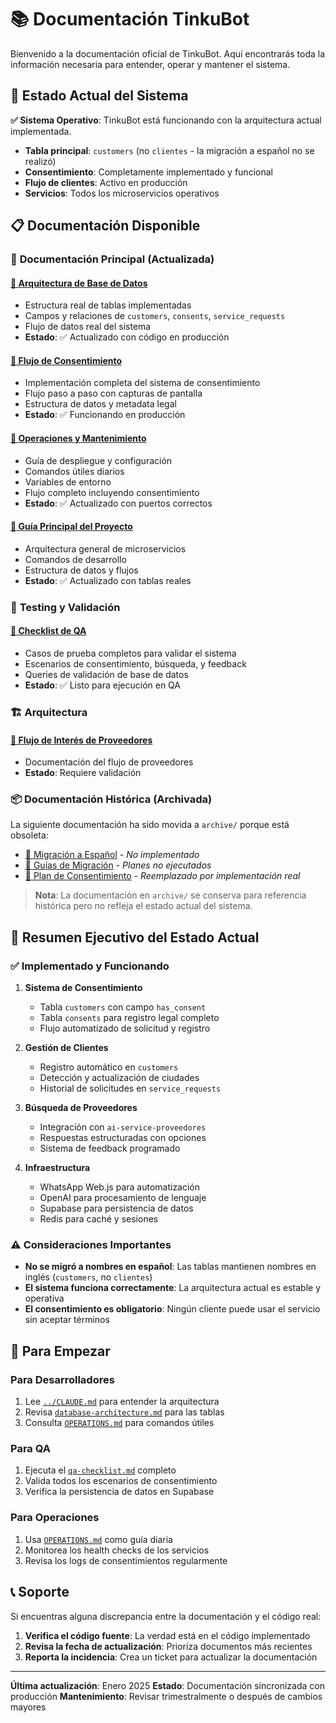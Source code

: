 # 📚 Documentación TinkuBot

Bienvenido a la documentación oficial de TinkuBot. Aquí encontrarás toda la información necesaria para entender, operar y mantener el sistema.

## 🚀 Estado Actual del Sistema

**✅ Sistema Operativo**: TinkuBot está funcionando con la arquitectura actual implementada.
- **Tabla principal**: `customers` (no `clientes` - la migración a español no se realizó)
- **Consentimiento**: Completamente implementado y funcional
- **Flujo de clientes**: Activo en producción
- **Servicios**: Todos los microservicios operativos

## 📋 Documentación Disponible

### 📖 **Documentación Principal (Actualizada)**

#### [📄 Arquitectura de Base de Datos](./database-architecture.md)
- Estructura real de tablas implementadas
- Campos y relaciones de `customers`, `consents`, `service_requests`
- Flujo de datos real del sistema
- **Estado**: ✅ Actualizado con código en producción

#### [📄 Flujo de Consentimiento](./consent-flow.md)
- Implementación completa del sistema de consentimiento
- Flujo paso a paso con capturas de pantalla
- Estructura de datos y metadata legal
- **Estado**: ✅ Funcionando en producción

#### [📄 Operaciones y Mantenimiento](./OPERATIONS.md)
- Guía de despliegue y configuración
- Comandos útiles diarios
- Variables de entorno
- Flujo completo incluyendo consentimiento
- **Estado**: ✅ Actualizado con puertos correctos

#### [📄 Guía Principal del Proyecto](../CLAUDE.md)
- Arquitectura general de microservicios
- Comandos de desarrollo
- Estructura de datos y flujos
- **Estado**: ✅ Actualizado con tablas reales

### 🧪 **Testing y Validación**

#### [📄 Checklist de QA](./qa-checklist.md)
- Casos de prueba completos para validar el sistema
- Escenarios de consentimiento, búsqueda, y feedback
- Queries de validación de base de datos
- **Estado**: ✅ Listo para ejecución en QA

### 🏗️ **Arquitectura**

#### [📄 Flujo de Interés de Proveedores](./architecture/provider-interest-flow.md)
- Documentación del flujo de proveedores
- **Estado**: Requiere validación

### 📦 **Documentación Histórica (Archivada)**

La siguiente documentación ha sido movida a `archive/` porque está obsoleta:

- [📁 Migración a Español](./archive/migracion-architectura-espanol.md) - *No implementado*
- [📁 Guías de Migración](./archive/) - *Planes no ejecutados*
- [📁 Plan de Consentimiento](./archive/consent-onboarding-plan.md) - *Reemplazado por implementación real*

> **Nota**: La documentación en `archive/` se conserva para referencia histórica pero no refleja el estado actual del sistema.

## 🎯 Resumen Ejecutivo del Estado Actual

### ✅ **Implementado y Funcionando**

1. **Sistema de Consentimiento**
   - Tabla `customers` con campo `has_consent`
   - Tabla `consents` para registro legal completo
   - Flujo automatizado de solicitud y registro

2. **Gestión de Clientes**
   - Registro automático en `customers`
   - Detección y actualización de ciudades
   - Historial de solicitudes en `service_requests`

3. **Búsqueda de Proveedores**
   - Integración con `ai-service-proveedores`
   - Respuestas estructuradas con opciones
   - Sistema de feedback programado

4. **Infraestructura**
   - WhatsApp Web.js para automatización
   - OpenAI para procesamiento de lenguaje
   - Supabase para persistencia de datos
   - Redis para caché y sesiones

### ⚠️ **Consideraciones Importantes**

- **No se migró a nombres en español**: Las tablas mantienen nombres en inglés (`customers`, no `clientes`)
- **El sistema funciona correctamente**: La arquitectura actual es estable y operativa
- **El consentimiento es obligatorio**: Ningún cliente puede usar el servicio sin aceptar términos

## 🚀 Para Empezar

### Para Desarrolladores
1. Lee [`../CLAUDE.md`](../CLAUDE.md) para entender la arquitectura
2. Revisa [`database-architecture.md`](./database-architecture.md) para las tablas
3. Consulta [`OPERATIONS.md`](./OPERATIONS.md) para comandos útiles

### Para QA
1. Ejecuta el [`qa-checklist.md`](./qa-checklist.md) completo
2. Valida todos los escenarios de consentimiento
3. Verifica la persistencia de datos en Supabase

### Para Operaciones
1. Usa [`OPERATIONS.md`](./OPERATIONS.md) como guía diaria
2. Monitorea los health checks de los servicios
3. Revisa los logs de consentimientos regularmente

## 📞 Soporte

Si encuentras alguna discrepancia entre la documentación y el código real:

1. **Verifica el código fuente**: La verdad está en el código implementado
2. **Revisa la fecha de actualización**: Prioriza documentos más recientes
3. **Reporta la incidencia**: Crea un ticket para actualizar la documentación

---

**Última actualización**: Enero 2025
**Estado**: Documentación sincronizada con producción
**Mantenimiento**: Revisar trimestralmente o después de cambios mayores
